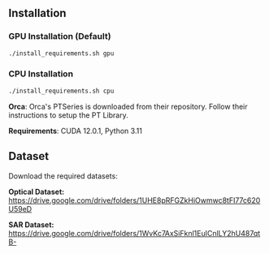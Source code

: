 
## Installation

### GPU Installation (Default)
```bash
./install_requirements.sh gpu
```

### CPU Installation
```bash
./install_requirements.sh cpu
```

**Orca**: Orca's PTSeries is downloaded from their repository. Follow their instructions to setup the PT Library.

**Requirements**: CUDA 12.0.1, Python 3.11

## Dataset

Download the required datasets:

**Optical Dataset:**
https://drive.google.com/drive/folders/1UHE8pRFGZkHiOwmwc8tFI77c620U59eD

**SAR Dataset:**
https://drive.google.com/drive/folders/1WvKc7AxSiFknl1EuICnlLY2hU487qtB-

